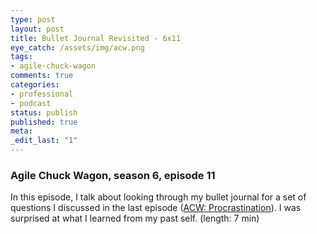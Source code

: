 ```yaml
---
type: post
layout: post
title: Bullet Journal Revisited - 6x11
eye_catch: /assets/img/acw.png
tags:
- agile-chuck-wagon
comments: true
categories:
- professional
- podcast
status: publish
published: true
meta:
_edit_last: "1"
---
```


### Agile Chuck Wagon, season 6, episode 11

In this episode, I talk about looking through my bullet journal for a set of questions I discussed in the last episode ([ACW: Procrastination](http://agilechuckwagon.com/procrastination-6x10)). I was surprised at what I learned from my past self. (length: 7 min)
